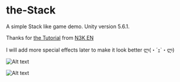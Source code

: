 # the-Stack
A simple Stack like game demo.
Unity version 5.6.1.

Thanks for [the Tutorial](https://www.youtube.com/watch?v=I19cC_HcyC0&t=25s) from [N3K EN](https://www.youtube.com/channel/UCtQPCnbIB7SP_gM1Xtv8bDQ)

I will add more special effects later to make it look better ლ(・´ｪ`・ლ)

![Alt text](https://raw.githubusercontent.com/chenwanwan13/the-Stack/master/00.png?raw=true "Optional Title")

![Alt text](https://raw.githubusercontent.com/chenwanwan13/the-Stack/master/01.png?raw=true "Optional Title")
